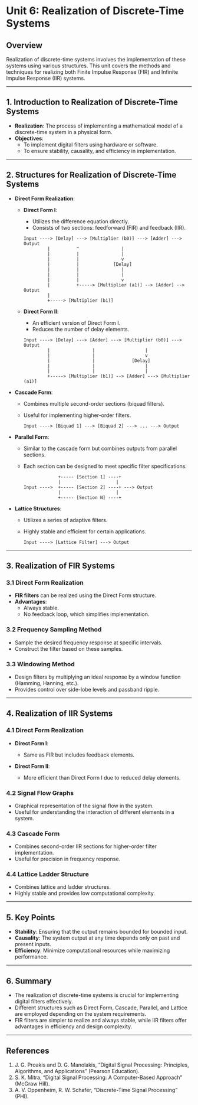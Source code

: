 # Unit 6: Realization of Discrete-Time Systems

## Overview
Realization of discrete-time systems involves the implementation of these systems using various structures. This unit covers the methods and techniques for realizing both Finite Impulse Response (FIR) and Infinite Impulse Response (IIR) systems.

---

## 1. Introduction to Realization of Discrete-Time Systems
- **Realization**: The process of implementing a mathematical model of a discrete-time system in a physical form.
- **Objectives**: 
  - To implement digital filters using hardware or software.
  - To ensure stability, causality, and efficiency in implementation.

---

## 2. Structures for Realization of Discrete-Time Systems
- **Direct Form Realization**:
  - **Direct Form I**:
    - Utilizes the difference equation directly.
    - Consists of two sections: feedforward (FIR) and feedback (IIR).

    ```
    Input ----> [Delay] ---> [Multiplier (b0)] ---> [Adder] ---> Output
             |          ^                |
             |          |                |
             |          |                v
             |          |             [Delay]
             |          |                |
             |          |                |
             |          |                v
             |          +-----> [Multiplier (a1)] --> [Adder] --> Output
             |
             +-----> [Multiplier (b1)]
    ```

  - **Direct Form II**:
    - An efficient version of Direct Form I.
    - Reduces the number of delay elements.

    ```
    Input ----> [Delay] ---> [Adder] ---> [Multiplier (b0)] ---> Output
             |                |                   |
             |                |                   v
             |                |              [Delay]
             |                |                   |
             |                |                   |
             +-----> [Multiplier (b1)] --> [Adder] ---> [Multiplier (a1)]
    ```

- **Cascade Form**:
  - Combines multiple second-order sections (biquad filters).
  - Useful for implementing higher-order filters.

    ```
    Input ----> [Biquad 1] ---> [Biquad 2] ---> ... ---> Output
    ```

- **Parallel Form**:
  - Similar to the cascade form but combines outputs from parallel sections.
  - Each section can be designed to meet specific filter specifications.

    ```
                 +----- [Section 1] ----+
                 |                     |
    Input ---->  +----- [Section 2] ----+ ---> Output
                 |                     |
                 +----- [Section N] ----+
    ```

- **Lattice Structures**:
  - Utilizes a series of adaptive filters.
  - Highly stable and efficient for certain applications.

    ```
    Input ----> [Lattice Filter] ---> Output
    ```

---

## 3. Realization of FIR Systems
### 3.1 Direct Form Realization
- **FIR filters** can be realized using the Direct Form structure.
- **Advantages**:
  - Always stable.
  - No feedback loop, which simplifies implementation.

### 3.2 Frequency Sampling Method
- Sample the desired frequency response at specific intervals.
- Construct the filter based on these samples.

### 3.3 Windowing Method
- Design filters by multiplying an ideal response by a window function (Hamming, Hanning, etc.).
- Provides control over side-lobe levels and passband ripple.

---

## 4. Realization of IIR Systems
### 4.1 Direct Form Realization
- **Direct Form I**:
  - Same as FIR but includes feedback elements.
  
- **Direct Form II**:
  - More efficient than Direct Form I due to reduced delay elements.

### 4.2 Signal Flow Graphs
- Graphical representation of the signal flow in the system.
- Useful for understanding the interaction of different elements in a system.

### 4.3 Cascade Form
- Combines second-order IIR sections for higher-order filter implementation.
- Useful for precision in frequency response.

### 4.4 Lattice Ladder Structure
- Combines lattice and ladder structures.
- Highly stable and provides low computational complexity.

---

## 5. Key Points
- **Stability**: Ensuring that the output remains bounded for bounded input.
- **Causality**: The system output at any time depends only on past and present inputs.
- **Efficiency**: Minimize computational resources while maximizing performance.

---

## 6. Summary
- The realization of discrete-time systems is crucial for implementing digital filters effectively.
- Different structures such as Direct Form, Cascade, Parallel, and Lattice are employed depending on the system requirements.
- FIR filters are simpler to realize and always stable, while IIR filters offer advantages in efficiency and design complexity.

---

## References
1. J. G. Proakis and D. G. Manolakis, “Digital Signal Processing: Principles, Algorithms, and Applications” (Pearson Education).
2. S. K. Mitra, “Digital Signal Processing: A Computer-Based Approach” (McGraw Hill).
3. A. V. Oppenheim, R. W. Schafer, “Discrete-Time Signal Processing” (PHI).
